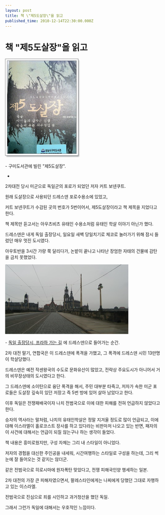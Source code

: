 ```yaml
---
layout: post
title: 책 \"제5도살장\"을 읽고
published_time: 2010-12-14T22:30:00.000Z
---
```


# 책 \"제5도살장\"을 읽고


![](../pds/201012/14/80/a0109780_4d07297c2b423.jpg)

\- 구미도서관에 빌린 "제5도살장".

-

2차대전 당시 미군으로 독일군의 포로가 되었던 저자 커트 보넨쿠트.

원래 도살장으로 사용되던 드레스덴 포로수용소에 있었고,

커트 보넨쿠트가 수감된 곳의 번호가 5번이어서, 제5도살장이라고 책 제목을 지었다고 한다.

책 제목만 듣고서는 아우츠비츠 유태인 수용소처럼 유태인 학살 이야기 아닌가 했다.

드레스덴은 내게 독일 출장당시, 일요일 새벽 당일치기로 체코로 놀러가기 위해 잠시 들렀던 매우 멋진 도시였다.

아우토반을 3시간 가량 쭉 달리다가, 논밭이 끝나고 나타난 장엄한 자태의 건물에 감탄을 금치 못했었다.

![](../pds/201012/14/80/a0109780_4d077018a886f.jpg)

\- [독일 출장당시, 프라하 가는 길](../6166670.html) 에 드레스덴으로 들어가는 순간.

2차 대전 말기, 연합국은 이 드레스덴에 폭격을 가했고, 그 폭격에 드레스덴 시민 13만명이 학살당했다.

드레스덴은 예전 작센왕국의 수도로 문화유산이 많았고, 전략상 주요도시가 아니어서 거의 비무장상태의 도시였다고 한다.

그 드레스덴에 소이탄으로 융단 폭격을 해서, 주민 대부분 타죽고, 저자가 속한 미군 포로들은 도살장 깊숙히 있던 저장고 즉 5번 방에 있어 살아 남았다고 한다.

이후 독일은 전쟁패배국이자 나치 전범국으로 이에 대한 피해를 전혀 언급하지 않았다고 한다.

승자의 역사라는 말처럼, 나치의 유태인학살은 정말 지겨울 정도로 많이 언급되고, 이에 대해 이스라엘이 홀로코스트 장사를 하고 있다라는 비판마저 나오고 있는 반면, 패자의 이 사건에 대해서는 언급이 되질 않는구나 하는 생각이 들었다.

책 내용은 흥미로웠지만, 구성 자체는 그리 내 스타일이 아니었다.

저자의 경험을 대신한 주인공을 내세워, 시간여행하는 스타일로 구성을 하는데, 그리 썩 눈에 잘 들어오는 것 같지는 않더군.

같은 전범국으로 히로시마에 원자폭탄 맞았다고, 전쟁 피해국인양 행세하는 일본.

2차 대전의 가장 큰 피해자였으면서, 팔레스타인에게는 나찌에게 당했던 그대로 자행하고 있는 이스라엘.

전범국으로 진심으로 죄를 시인하고 과거청산을 했던 독일.

그래서 그런가 독일에 대해서는 우호적인 느낌이다.

